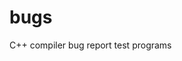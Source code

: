 ﻿<!--
Copyright Glen Knowles 2017.
Distributed under the Boost Software License, Version 1.0.
-->

<!--
[![AppVeyor Status](https://ci.appveyor.com/api/projects/status/02i9uq9asqlb6opy/branch/master?svg=true)
  ](https://ci.appveyor.com/project/gknowles/dimcli/branch/master "msvc 2015, msvc 2017")
[![Travis Status](https://travis-ci.org/gknowles/dimcli.svg?branch=master)
  ](https://travis-ci.org/gknowles/dimcli "gcc 6.2, clang 3.6, clang 3.9")
-->
# bugs

C++ compiler bug report test programs
